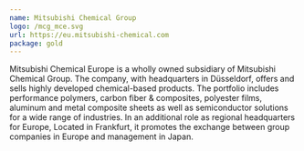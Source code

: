 ```yaml
---
name: Mitsubishi Chemical Group
logo: /mcg_mce.svg
url: https://eu.mitsubishi-chemical.com
package: gold
---
```

Mitsubishi Chemical Europe is a wholly owned subsidiary of Mitsubishi Chemical Group. The company, with headquarters in Düsseldorf, offers and sells highly developed chemical-based products. The portfolio includes performance polymers, carbon fiber & composites, polyester films, aluminum and metal composite sheets as well as semiconductor solutions for a wide range of industries. In an additional role as regional headquarters for Europe, Located in Frankfurt, it promotes the exchange between group companies in Europe and management in Japan.
